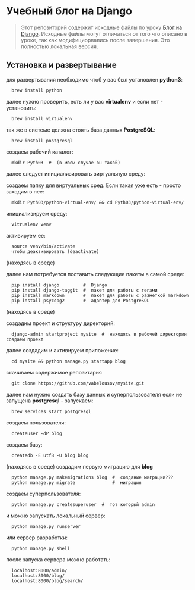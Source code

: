 Учебный блог на Django
=====================
>Этот репозиторий содержит исходные файлы по уроку [Блог на Django](https://pythonru.com/primery/blog-na-django-1-ustanovka-django-2). Исходные файлы могут отличаться от того что описано в уроке, так как модифициорвались после завершения. Это полностью локальная версия.

Установка и развертывание
-----------------------------------
для развертывания необходимо чтоб у вас был установлен **python3**:

      brew install python

далее нужно проверить, есть ли у вас **virtualenv** и если нет - установить:

      brew install virtualenv

так же в системе должна стоять база данных **PostgreSQL**:

      brew install postgresql

создаем рабочий каталог:

      mkdir Pyth03  #  (в моем случае он такой)

далее следует инициализировать виртуальную среду:

создаем папку для виртуальных сред. Если такая уже есть - просто заходим в нее:

      mkdir Pyth03/python-virtual-env/ && cd Pyth03/python-virtual-env/

инициализируем среду:

      vitrualenv venv

активируем ее:

      source venv/bin/activate
      чтобы деактивировать (deactivate)

(находясь в среде)

далее нам потребуется поставить следующие пакеты в самой среде:

      pip install django         #  Django
      pip install django-taggit  #  пакет для работы с тегами
      pip install markdown       #  пакет для работы с разметкой markdown
      pip install psycopg2       #  адаптер для PostgreSQL

(находясь в среде)

создадим проект и структуру директорий:

      django-admin startproject mysite  #  находясь в рабочей директории создаем проект

далее создадим и активируем приложение:

      cd mysite && python manage.py startapp blog

скачиваем содержимое репозитария

      git clone https://github.com/vabelousov/mysite.git

далее нам нужно создать базу данных и суперпользователя
если не запущена **postgresql** - запускаем:

      brew services start postgresql

создаем пользователя:

      createuser -dP blog

создаем базу:

      createdb -E utf8 -U blog blog

(находясь в среде)
создадим первую миграцию для **blog**

      python manage.py makemigrations blog  #  создание миграции???
      python manage.py migrate              #  миграция

создаем суперпользователя:

      python manage.py createsuperuser  #  тот который admin

и можно запускать локальный сервер:

      python manage.py runserver

или сервер разработки:

      python manage.py shell

после запуска сервера можно работать:

      localhost:8000/admin/
      localhost:8000/blog/
      localhost:8000/blog/search/
